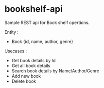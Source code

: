 # bookshelf-api
Sample REST api for Book shelf opertions.

Entity :
* Book {id, name, author, genre}

 Usecases :
 
* Get book details by Id
* Get all book details
* Search book details by Name/Author/Genre
* Add new book
* Delete book
